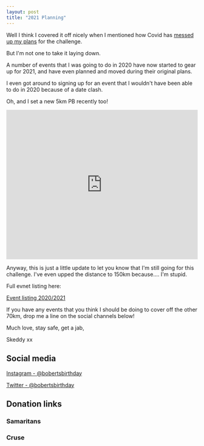 ```yaml
---
layout: post
title: "2021 Planning"
---
```


Well I think I covered it off nicely when I mentioned how Covid has [messed up my plans](https://skeddy.github.io/2020/11/08/Looking_To_2021.html) for the challenge.

But I'm not one to take it laying down.

A number of events that I was going to do in 2020 have now started to gear up for 2021, and have even planned and moved during their original plans.

I even got around to signing up for an event that I wouldn't have been able to do in 2020 because of a date clash.

Oh, and I set a new 5km PB recently too!

<div class="embedly-responsive" style="position: relative;padding-bottom: 78.2227%;height: 0;overflow: hidden;"><iframe class="embedly-embed" frameborder="0" scrolling="no" allowfullscreen src="https://cdn.embedly.com/widgets/media.html?src=https://www.relive.cc/view/vZqNnLpry3q/widget?r=embed-site&url=https://www.relive.cc/view/vZqNnLpry3q?r=embed-site&image=https://www.relive.cc/view/vZqNnLpry3q/png?x-ref=embed-site&key=f1631a41cb254ca5b035dc5747a5bd75&type=text/html&schema=relive" width="1024" height="801" style="position: absolute;top: 0;left: 0;width: 100%;height: 100%;"></iframe></div>

Anyway, this is just a little update to let you know that I'm still going for this challenge. I've even upped the distance to 150km because.... I'm stupid.

Full evnet listing here:

[Event listing 2020/2021](https://skeddy.github.io/events.html)

If you have any events that you think I should be doing to cover off the other 70km, drop me a line on the social channels below!

Much love, stay safe, get a jab,

Skeddy xx

## Social media

[Instagram - @bobertsbirthday](https://www.instagram.com/bobertsbirthday)

[Twitter - @bobertsbirthday](https://twitter.com/BobertsBirthday)

## Donation links

### Samaritans

<div id="jg-widget-skeddy-samaritans-796"></div><script>(function(){var id="jg-widget-skeddy-samaritans-796",doc=document,pfx=(window.location.toString().indexOf("https")==0)?"https":"http";var el=doc.getElementById(id);if(el){var js=doc.createElement('script');js.src=pfx+"://widgets.justgiving.com/fundraisingpage/skeddy-samaritans?enc=ZT1qZy13aWRnZXQtc2tlZGR5LXNhbWFyaXRhbnMtNzk2Jnc9NDAwJmI9aW5uZXIsZG9uYXRlLGZ1bmRyYWlzZSZpYj10aXRsZSxwcm9ncmVzcyxyYWlzZWQsdGFyZ2V0";el.parentNode.insertBefore(js, el);}})();</script>

### Cruse

<div id="jg-widget-skeddy-cruse-332"></div><script>(function(){var id="jg-widget-skeddy-cruse-332",doc=document,pfx=(window.location.toString().indexOf("https")==0)?"https":"http";var el=doc.getElementById(id);if(el){var js=doc.createElement('script');js.src=pfx+"://widgets.justgiving.com/fundraisingpage/skeddy-cruse?enc=ZT1qZy13aWRnZXQtc2tlZGR5LWNydXNlLTMzMiZ3PTQwMCZiPWlubmVyLGRvbmF0ZSxmdW5kcmFpc2UmaWI9dGl0bGUsc3VtbWFyeSxwcm9ncmVzcyxyYWlzZWQsdGFyZ2V0";el.parentNode.insertBefore(js, el);}})();</script>
